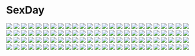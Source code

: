 # SexDay
![](https://konachan.com/image/f5ce727ebce0dd3de4a5e33955e5948d/Konachan.com%20-%2065629%20akiyama_mio%20christmas%20hat%20k-on%21%20santa_costume%20santa_hat.jpg)
![](https://konachan.com/jpeg/35e37d3b918b64c2a65fc52547dc5640/Konachan.com%20-%20181754%2035_%28pixiv%29%20all_male%20animal%20bird%20black_hair%20book%20cat%20drink%20flowers%20glasses%20hat%20jpeg_artifacts%20male%20monochrome%20short_hair%20suit%20tie%20white.jpg)
![](https://konachan.com/jpeg/6c120a1db0d6d962def5c34851b54b6b/Konachan.com%20-%2016727%20all_male%20christmas%20hat%20male%20rooftop%20santa_claus%20santa_costume%20santa_hat.jpg)
![](https://konachan.com/image/41c0c625ee3419e29d17d359cc433f88/Konachan.com%20-%2036584%20ayase_fuuka%20panties%20underwear%20yotsubato%21.jpg)
![](https://konachan.com/image/09f4b54db37050fe650303f2ecf00d47/Konachan.com%20-%2098772%20aircraft%20black_eyes%20book%20brown_eyes%20long_hair%20monono%20original%20pink_hair%20pixiv_fantasia%20short_hair%20signed.jpg)
![](https://konachan.com/jpeg/a9b96df50722348f180aae20e4b524cb/Konachan.com%20-%20300485%20animal_ears%20ass%20blush%20breasts%20bunny_ears%20bunnygirl%20cameltoe%20feng_mouren%20garter%20heart%20leotard%20long_hair%20pantyhose%20purple_hair%20red_eyes%20tail.jpg)
![](https://konachan.com/image/825bf317eb0593dba593ab973bf09f36/Konachan.com%20-%20233620%20clouds%20dress%20gray_hair%20hat%20petals%20red_eyes%20remilia_scarlet%20ryosios%20short_hair%20sky%20spear%20touhou%20vampire%20weapon%20wings.jpg)
![](https://konachan.com/image/56013537d0a8c1b7dc6285142b3561c9/Konachan.com%20-%20262539%20aqua_eyes%20ass%20bed%20blue_hair%20blush%20bra%20breasts%20huyumitsu%20nipples%20original%20panties%20short_hair%20underwear.jpg)
![](https://konachan.com/jpeg/8600ce98cad506c12d06f98e59e59aa2/Konachan.com%20-%20260178%20breasts%20brown_hair%20dress%20fate_grand_order%20fate_%28series%29%20nipples%20osakabehime%20panties%20purple_eyes%20spread_legs%20tagme_%28artist%29%20uncensored%20underwear.jpg)
![](https://konachan.com/image/a6046c09414f31aac19f9e81691f4aaa/Konachan.com%20-%20154531%20jpeg_artifacts%20kougami_shinya%20psycho-pass%20tsunemori_akane%20weapon.jpg)
![](https://konachan.com/jpeg/d45a5471dd6342b657ca590b5b293564/Konachan.com%20-%20167901%20blush%20fingering%20game_cg%20katsuragi_ria%20marmalade%20masturbation%20navel%20nipples%20pajamas%20panties%20purple_eyes%20red_hair%20short_hair%20underwear%20wet.jpg)
![](https://konachan.com/jpeg/90b5ade97ea9af3a30d8938dfacca892/Konachan.com%20-%20283003%202girls%20blush%20cape%20close%20fang%20flat_chest%20gloves%20gradient%20green_eyes%20hat%20heart%20long_hair%20necklace%20purple_eyes%20red_hair%20short_hair%20wand%20witch_hat.jpg)
![](https://konachan.com/image/1cde4e8582517898bfe8f9c36de8e056/Konachan.com%20-%2014457%2095%20anthropomorphism%20os-tan%20windows.jpg)
![](https://konachan.com/image/262918dfcb45d8454030995f7b676a87/Konachan.com%20-%20267542%202girls%20aqua_eyes%20blonde_hair%20braids%20dark_skin%20dress%20elbow_gloves%20flowers%20gloves%20green_eyes%20headdress%20long_hair%20necklace%20original%20pink_hair%20ponytail.jpg)
![](https://konachan.com/image/b4af0183b1f124c97768b759d72ae654/Konachan.com%20-%2059579%20aliasing%20kagamine_len%20kagamine_rin%20male%20ryou_%28fallxalice%29%20vocaloid.jpg)
![](https://konachan.com/jpeg/7cec4067ce5c3db282c6691a163b965e/Konachan.com%20-%20277626%202girls%20asou_fumi%20barefoot%20baseson%20bed%20blush%20breasts%20brown_eyes%20censored%20game_cg%20kimihane%20long_hair%20mtu%20navel%20nipples%20nude%20pussy%20twintails%20yuri.jpg)
![](https://konachan.com/jpeg/902c7f2644f33d7323462760bbfb0e26/Konachan.com%20-%20283126%20fusui%20male%20night%20original%20scenic%20sky%20stairs%20stars%20tree.jpg)
![](https://konachan.com/jpeg/3969ce977fa7eb7ba8f52865fabff57a/Konachan.com%20-%2041703%20all_male%20gokudera_hayato%20japanese_clothes%20katekyou_hitman_reborn%20kimono%20male.jpg)
![](https://konachan.com/image/7734cda43c394a6625f0db3e2221781f/Konachan.com%20-%2032220%20sayonara_zetsubou_sensei%20tsunetsuki_matoi.jpg)
![](https://konachan.com/image/80436c85055aa3158d1499de9bcd2a2e/Konachan.com%20-%20239435%20aqua_eyes%20bandage%20black_hair%20blonde_hair%20brown_eyes%20brown_hair%20dark_skin%20food%20glasses%20long_hair%20male%20naruto%20short_hair%20uchiha_sarada%20uzumaki_naruto.jpg)
![](https://konachan.com/jpeg/9dbd63600188b4499d2491d673c3e6b0/Konachan.com%20-%20278456%20brown_hair%20computer%20graffiti%20gray_eyes%20long_hair%20mask%20original%20pantyhose%20phone%20ponytail%20soranagi_yuki.jpg)
![](https://konachan.com/image/492beaf9a7795c92ff2e17e3b1bd1fbb/Konachan.com%20-%20268181%20building%20clouds%20grass%20jpeg_artifacts%20moon%20nobody%20original%20ruins%20scenic%20sky%20tokyogenso%20tree%20watermark.jpg)
![](https://konachan.com/jpeg/dc4d0fe6d9a5aa4543d5ec83b1f7d21b/Konachan.com%20-%20108745%20breasts%20brown_hair%20censored%20fault%20game_cg%20japanese_clothes%20nipples%20penis%20pussy%20saeki_ai%20sex%20taka_tony%20yukata.jpg)
![](https://konachan.com/jpeg/377dcd72b6c301e2c297128ee433e2c6/Konachan.com%20-%2070059%20alicia_infans%20blue_hair%20green_eyes%20magus_tale%20school_uniform%20skirt%20tenmaso%20whirlpool.jpg)
![](https://konachan.com/jpeg/c94dd2ef39657c61bd6daa4c211d77d0/Konachan.com%20-%20305348%20animal_ears%20ass%20blush%20bow%20cameltoe%20catgirl%20fang%20green_eyes%20karyl%20kuavera%20long_hair%20panties%20princess_connect%21%20tail%20twintails%20underwear.jpg)
![](https://konachan.com/image/2da30d075c800334ff659051e8e1c57a/Konachan.com%20-%2029415%202girls%20animal_ears%20blonde_hair%20blue_eyes%20blush%20catgirl%20headphones%20hug%20long_hair%20short_hair%20shoujo_ai%20sideboob%20topless%20touhou%20underwear%20vector.jpg)
![](https://konachan.com/image/b75b10cb1e9688256e574a089e4efec2/Konachan.com%20-%20234055%20blindfold%20breasts%20building%20city%20dress%20elbow_gloves%20gloves%20gray_hair%20jpeg_artifacts%20nguyen_uy_vu%20petals%20robot%20short_hair%20sword%20thighhighs%20weapon.jpg)
![](https://konachan.com/image/aa76466427fab2588404b1d32cf1e41a/Konachan.com%20-%20194072%20blue_eyes%20brown_hair%20building%20city%20clouds%20hat%20headphones%20kyaro_%28kyaro54%29%20necklace%20original%20pantyhose%20scenic%20skirt%20sky.jpg)
![](https://konachan.com/jpeg/b8d5a1a59df77b7b0a2571e00cf03672/Konachan.com%20-%20222880%20emilia_%28re%3Azero%29%20misoni_comi%20re%3Azero_kara_hajimeru_isekai_seikatsu.jpg)
![](https://konachan.com/jpeg/bfa1c871f97adade68fabb361232a302/Konachan.com%20-%20213034%20bicolored_eyes%20blue_hair%20breasts%20cleavage%20hoodie%20horns%20io_%28pso2%29%20kurebayashi_noe%20phantasy_star%20phantasy_star_online%20short_hair%20tattoo%20white.jpg)
![](https://konachan.com/jpeg/04f6d7791697f92abac62951885ace6e/Konachan.com%20-%20214556%20blonde_hair%20blush%20fang%20food%20fooyuta%20granblue_fantasy%20loli%20long_hair%20pointed_ears%20shingeki_no_bahamut%20vampire%20vampy%20wings.jpg)
![](https://konachan.com/image/c0bc4a214a7bb386f3a1cb9d25a60166/Konachan.com%20-%209815%20butterfly%20enma_ai%20jigoku_shoujo.jpg)
![](https://konachan.com/jpeg/b3cb9166b6d57b093cfd98c9216daa90/Konachan.com%20-%20219394%20animal_ears%20black_hair%20blue_eyes%20ganesagi%20nanako_%28ganesagi%29%20original%20scarf%20tail%20zettai_ryouiki.jpg)
![](https://konachan.com/jpeg/1afa6854928d916234ba59a46160743f/Konachan.com%20-%20139263%20bikini%20blush%20breasts%20cleavage%20cropped%20erect_nipples%20kantoku%20pink_hair%20ponytail%20scan%20swim_ring%20swimsuit%20water.jpg)
![](https://konachan.com/jpeg/727b90545cdcb64f209a7da4a4bcc090/Konachan.com%20-%20281339%20black_hair%20blue_eyes%20blush%20breast_hold%20breasts%20censored%20choker%20dark_skin%20group%20janong%20long_hair%20navel%20nipples%20nude%20paizuri%20penis%20pussy%20sex%20twintails.jpg)
![](https://konachan.com/jpeg/cc5533000e0d6013139a3c669400bb56/Konachan.com%20-%20296820%202girls%20ancotaku%20bandaid%20brown_hair%20green%20hoodie%20long_hair%20original%20shorts%20socks%20twins%20twintails%20yellow_eyes.jpg)
![](https://konachan.com/image/d986c4645c352ff8338a0a87449022d5/Konachan.com%20-%20293318%20breast_hold%20emilia_%28re%3Azero%29%20long_hair%20mito_yoshihiro%20nipples%20nude%20onsen%20re%3Azero_kara_hajimeru_isekai_seikatsu%20towel%20water.jpg)
![](https://konachan.com/image/f81f0eaa650627750f1c6d0653d05aa8/Konachan.com%20-%2068479%20bath%20black_hair%20blush%20close%20long_hair%20tessou_tsuzuri%20to_aru_kagaku_no_railgun%20to_aru_majutsu_no_index%20vector%20wet%20yellow_eyes.jpg)
![](https://konachan.com/image/d859bf2ee226c1ea05607b31c9c84748/Konachan.com%20-%2047644%20bra%20breasts%20japanese_clothes%20miko%20nipples%20open_shirt%20panties%20striped_panties%20underwear%20yukirin.jpg)
![](https://konachan.com/jpeg/83ed265d82fa7bf4c85c3cdd69e98135/Konachan.com%20-%20178067%20blonde_hair%20breasts%20kinoshita_ichi%20leaves%20long_hair%20nipples%20original%20pointed_ears%20purple_eyes%20pussy%20third-party_edit%20uncensored%20underboob.jpg)
![](https://konachan.com/jpeg/34ece6e841a3faa8b92a41d049b30a53/Konachan.com%20-%20267414%202girls%20braids%20cat_smile%20catgirl%20headband%20long_hair%20myon%20red_hair%20short_hair%20skirt%20sleeping%20sword%20tail%20touhou%20twintails%20waifu2x%20weapon%20white_hair.jpg)
![](https://konachan.com/jpeg/b1910a917ba53852ffa89aa73fcf20ab/Konachan.com%20-%20270457%20breasts%20close%20game_cg%20mahou_shoujo_o_mucha_kucha_taoshitai%21%20maruto%20navel%20nipples%20no_bra%20toudou_ichigo%20wet.jpg)
![](https://konachan.com/image/ad39d6f0d8343cb7ceefa54981402172/Konachan.com%20-%2089093%20building%20hatsune_miku%20school_uniform%20stk%20vocaloid.jpg)
![](https://konachan.com/image/c152898c49616c96cd323713ac8dadfa/Konachan.com%20-%2014451%2098%20anthropomorphism%20os-tan%20windows.jpg)
![](https://konachan.com/image/fece2e739efe3d3b26c25cd20058fc71/Konachan.com%20-%2010247%20white_breath%20with_faint_hope.jpg)
![](https://konachan.com/image/0784b53c9a3f000dbda3c4970bfd6213/Konachan.com%20-%20112203%20akemi_homura%20amano_%28els573%29%20kaname_madoka%20kyuubee%20mahou_shoujo_madoka_magica%20miki_sayaka%20sakura_kyouko%20tomoe_mami.jpg)
![](https://konachan.com/image/c02d0c6c4270a00b3f2f25525a75ca53/Konachan.com%20-%20117041%20jpeg_artifacts%20mokyutan%20original.jpg)
![](https://konachan.com/image/b94f5cd8d0102d58f8bc4e8b0b81c265/Konachan.com%20-%2085802%20angel%20animal%20bird%20blonde_hair%20butterfly%20cake%20drink%20flowers%20food%20green_eyes%20original%20radu%20thighhighs%20wings.jpg)
![](https://konachan.com/image/e7368a2c2e7ee4445ef56d4ddfa9b34c/Konachan.com%20-%20183471%20black_hair%20breasts%20cleavage%20headdress%20long_hair%20panties%20petals%20ponytail%20pussy_juice%20red_eyes%20spread_legs%20thighhighs%20underwear%20windforcelan.jpg)
![](https://konachan.com/jpeg/3a228b3da247a6c1be7b322fb4aba5ed/Konachan.com%20-%2073166%20animal_ears%20catgirl%20guitar%20instrument%20k-on%21%20nakano_azusa%20school_uniform%20swimsuit.jpg)
![](https://konachan.com/jpeg/8cd0d4e7c05c374949a51384ffb92f14/Konachan.com%20-%20153201%20black_hair%20butterfly%20gray_eyes%20japanese_clothes%20kimono%20long_hair%20navel%20school_uniform%20short_hair%20sword%20tagme%20tie%20tiv%20torii%20tree%20weapon.jpg)
![](https://konachan.com/image/2c8e1b546c000f7de067ac3941e3a860/Konachan.com%20-%20213027%20animal%20bicolored_eyes%20bow%20breasts%20cat%20cleavage%20cropped%20gray_hair%20long_hair%20mihara_youzora%20original%20ribbons.jpg)
![](https://konachan.com/jpeg/46c0580c2cb2ae1c8ee1113248e4149d/Konachan.com%20-%2047899%20computer%20hatsune_miku%20izumi_konata%20lucky_star%20transparent%20vocaloid.jpg)
![](https://konachan.com/jpeg/8c6168d050cf017e54b84db69cffeea7/Konachan.com%20-%20150279%20food%20gray%20headphones%20long_hair%20original%20pocky%20red_hair%20sakura_hanpen%20scarf%20school_uniform%20skirt.jpg)
![](https://konachan.com/image/a1111031641629e57d7b3e2f33b2f8f9/Konachan.com%20-%2054011%20all_male%20katekyou_hitman_reborn%20leon%20male%20pajamas%20reborn%20sawada_tsunayoshi%20scan.jpg)
![](https://konachan.com/image/83792b0394ccf4db29461575f30678b6/Konachan.com%20-%20139069%20aquarion_evol%20crea_torosera%20garyljq.jpg)
![](https://konachan.com/image/90e673ac160c274c4844ad599841e69a/Konachan.com%20-%2029741%20fate_hollow_ataraxia%20fate_%28series%29%20fate_stay_night.jpg)
![](https://konachan.com/jpeg/0192be50d5737a8d1deaa30eaf661421/Konachan.com%20-%20225915%20animal_ears%20aqua_eyes%20fang%20foxgirl%20hyanna-natsu%20japanese_clothes%20long_hair%20multiple_tails%20original%20tail%20white_hair%20yukata.jpg)
![](https://konachan.com/jpeg/72f8228b08be71cb5e01c935c62ed1b0/Konachan.com%20-%20283983%202girls%20blush%20brown_hair%20cheerleader%20clouds%20long_hair%20minato_shachiko%20orange_eyes%20original%20ponytail%20purple_eyes%20shorts%20skirt%20sky%20thighhighs%20white_hair.jpg)
![](https://konachan.com/image/52a5ac65f9e01a08f5ee852e9ca53a14/Konachan.com%20-%20299739%20ass%20bodysuit%20dark_skin%20group%20hanshu%20leotard%20long_hair%20nude%20original%20techgirl%20thighhighs.jpg)
![](https://konachan.com/image/db6bcf8ac73f6e8607897b5e0800f83f/Konachan.com%20-%20263863%20black_hair%20blush%20breasts%20chinese_clothes%20chinese_dress%20edogawakid%20gokou_ruri%20long_hair%20petals%20purple_eyes%20reflection%20thighhighs%20undressing%20wristwear.jpg)
![](https://konachan.com/image/9acc3c22197e6186ab067f5179e36da2/Konachan.com%20-%20234311%20blush%20breasts%20headphones%20long_hair%20panties%20panty_pull%20pink_eyes%20pink_hair%20sonico%20super_sonico%20thighhighs%20tie%20uncensored%20underwear%20v-mag.jpg)
![](https://konachan.com/jpeg/85de9364313ae4ca109cfabc7da92f7d/Konachan.com%20-%2087603%20ass%20cum%20dress%20izayoi_sakuya%20pink_hair%20saigyouji_yuyuko%20sex%20shinryoku%20topless%20touhou%20uncensored.jpg)
![](https://konachan.com/image/d327c30b9d2ee2b0a3b0f70f069ff0ed/Konachan.com%20-%2026021%20angel%20arina_tanemura%20brown_eyes%20brown_hair%20dress%20kamikaze_kaitou_jeanne%20kusakabe_maron%20ribbons%20watermark%20wings.jpg)
![](https://konachan.com/jpeg/63ccab082b613ab6ec52fc3c1f3b3237/Konachan.com%20-%20260875%20blue_hair%20breasts%20dragon%40harry%20green_eyes%20headband%20kimono%20long_hair%20navel%20nipples%20no_bra%20nopan%20original%20pubic_hair%20pussy%20undressing%20white.jpg)
![](https://konachan.com/image/2ff92c5bd7568a476177f45f68535de8/Konachan.com%20-%2014365%20anthropomorphism%20me%20os-tan%20windows.jpg)
![](https://konachan.com/jpeg/5b6e1de3a15ab317c61a1b8b1ab111ea/Konachan.com%20-%20146030%20breasts%20censored%20cum%20itou_life%20nipples%20no_bra%20original%20panties%20penis%20purple_hair%20school_uniform%20short_hair%20striped_panties%20underwear.jpg)
![](https://konachan.com/image/cadea5c53e17a5a6b8f2a4e8e54be6ec/Konachan.com%20-%2028625%20bicolored_eyes%20censored%20chu_x_chu%20game_cg%20pointed_ears%20unisonshift.jpg)
![](https://konachan.com/image/57f3d2e971612139903f013dc5e5a082/Konachan.com%20-%2020716%20futakoi_alternative%20shirogane_sara%20shirogane_souju%20twins.jpg)
![](https://konachan.com/image/2978cdf0448ecc1909fdac82ae565738/Konachan.com%20-%2069013%20blue_eyes%20hiiragi_kagami%20hiiragi_tsukasa%20japanese_clothes%20long_hair%20lucky_star%20miko%20nyanmilla%20purple_hair%20short_hair%20twintails.jpg)
![](https://konachan.com/image/708b979516a65a4dc352c2f99e151bfa/Konachan.com%20-%2038963%20asahina_mikuru%20gym_uniform%20shirt_lift%20suzumiya_haruhi%20suzumiya_haruhi_no_yuutsu%20undressing.jpg)
![](https://konachan.com/jpeg/9a65726b9dc6c51d459c6c86a022e63e/Konachan.com%20-%20162411%20original%20yasai_seikatsu.jpg)
![](https://konachan.com/image/60deab6e8cecfba01d71437437d18824/Konachan.com%20-%2079422%20hatsune_miku%20miku_append%20twintails%20vocaloid.jpg)
![](https://konachan.com/jpeg/e2883f38cb8e8ee44377bdc6f9f6b59a/Konachan.com%20-%20185424%20bicolored_eyes%20blonde_hair%20bodysuit%20erect_nipples%20esperanza_%28wp%29%20long_hair%20mahou_shoujo_lyrical_nanoha%20ponytail%20skintight%20takamachi_vivio.jpg)
![](https://konachan.com/jpeg/ae1340becc2b9b325300bb36ece8c5b1/Konachan.com%20-%20194854%20boots%20gahata_meiji%20pink_eyes%20pink_hair%20shorts%20toudou_charo%20utau.jpg)
![](https://konachan.com/image/c592629206add74491e9ff124441aa14/Konachan.com%20-%20181662%20boat%20building%20grass%20lin%2B%20night%20original%20pixiv_fantasia%20sky%20stars.jpg)
![](https://konachan.com/jpeg/f910934a03710694a5c919bfcd65fa25/Konachan.com%20-%20261410%20blush%20candy%20food%20green_eyes%20kagamihara_nadeshiko%20kirby%20kirby_%28character%29%20long_hair%20pantyhose%20pink_hair%20pocky%20skirt%20tagme_%28artist%29%20tie%20white%20yuru_camp.jpg)
![](https://konachan.com/jpeg/90b0d0f1e234bd67dcf0fe665c5cedf3/Konachan.com%20-%20224801%20aoyama_midori%20cake%20food%20group%20hoto_cocoa%20hoto_mocha%20jouga_maya%20kafuu_chino%20kirima_sharo%20koi%20natsu_megumi%20scan%20tedeza_rize%20waitress%20wild_geese.jpg)
![](https://konachan.com/jpeg/3535bfd8e63186b26454b3bea530d3df/Konachan.com%20-%20280586%20alice_soft%20barefoot%20blush%20bondage%20breasts%20evenicle%20game_cg%20long_hair%20magic%20nipples%20nude%20tagme_%28character%29%20tattoo%20transparent%20white_hair%20yaegashi_nan.jpg)
![](https://konachan.com/image/76eef6835877df4e194b2eee995c42f4/Konachan.com%20-%20232636%20beach%20bikini%20blue_eyes%20breasts%20final_fantasy%20lightning_farron%20long_hair%20navel%20necklace%20nudtawut_thongmai%20pink_hair%20realistic%20swimsuit%20water.jpg)
![](https://konachan.com/image/6540fc313148d7a86024477ffa4a6e2d/Konachan.com%20-%2052319%20louise_fran%C3%A7oise_le_blanc_de_la_valli%C3%A8re%20zero_no_tsukaima.jpg)
![](https://konachan.com/image/ddb1ff3b82879df34272b50e4aedcf13/Konachan.com%20-%20200372%20blush%20brown_hair%20collar%20green_eyes%20idolmaster%20long_hair%20navel%20nipple_slip%20no_bra%20open_shirt%20panties%20panty_pull%20shibuya_rin%20skirt%20tie%20underwear.jpg)
![](https://konachan.com/image/4d3937ec37b531c507ce3f128ca5f655/Konachan.com%20-%20104039%20black_hair%20blue_hair%20boots%20building%20city%20gloves%20gun%20hat%20ikeda%20kneehighs%20long_hair%20pantyhose%20pink_hair%20ribbons%20spear%20sword%20thighhighs%20tomoe_mami%20weapon.jpg)
![](https://konachan.com/jpeg/444419118c428eb6e51d0243613be9fb/Konachan.com%20-%20189812%202girls%20ass%20bath%20fate_kaleid_liner_prisma_illya%20fate_%28series%29%20illyasviel_von_einzbern%20loli%20megami%20miyu_edelfelt%20nipples%20nude%20scan%20ushijima_nozomi%20wet.jpg)
![](https://konachan.com/image/298afda8a19a8e5cf4f3d8ba706b62bb/Konachan.com%20-%2038420%20school_swimsuit%20suzumiya_haruhi_no_yuutsu%20swimsuit%20tsuruya%20white.jpg)
![](https://konachan.com/image/3b389400f69a02c646eb4c020f461ea8/Konachan.com%20-%20237624%20aliasing%20ass%20barefoot%20beach%20bikini%20blue_hair%20blush%20breasts%20clouds%20long_hair%20navel%20pink_hair%20red_eyes%20sky%20swimsuit%20tree%20vaporform%20water%20watermark.jpg)
![](https://konachan.com/image/f362ab8b7899895f126a5ef3fa3692a5/Konachan.com%20-%2046199%20bikini%20kugimiya_madoka%20mahou_sensei_negima%20swimsuit.jpg)
![](https://konachan.com/jpeg/8d01387e4c64a5abcecd3ce311dc6ee0/Konachan.com%20-%20236799%20building%20city%20final_fantasy%20final_fantasy_xiv%20scenic%20square_enix%20water.jpg)
![](https://konachan.com/jpeg/fe8fc64054c75b4a9d608bfdd2f5b285/Konachan.com%20-%2032510%20all_male%20cowboy_bebop%20male%20silhouette%20spike_spiegel.jpg)
![](https://konachan.com/jpeg/8f26ee539ab1f804e3ef559435099f2d/Konachan.com%20-%20301332%20anus%20aqua_eyes%20beach%20blush%20bow%20breasts%20censored%20headband%20miazi%20nipples%20no_bra%20nopan%20orange_hair%20pecorine%20princess_connect%21%20pussy%20water%20wet%20wristwear.jpg)
![](https://konachan.com/jpeg/a975dca73d366306b83ee3bf5f7bdb90/Konachan.com%20-%20117026%20blonde_hair%20blue_eyes%20breast_grab%20breasts%20censored%20elcia_harvence%20game_cg%20nipples%20penis%20pussy%20school_uniform%20sex%20thighhighs%20wet%20yuuki_hagure.jpg)
![](https://konachan.com/image/96e843946f12f8f76b36253e76b1e889/Konachan.com%20-%2026592%20aozaki_aoko%20shingetsutan_tsukihime%20tohno_shiki.jpeg)
![](https://konachan.com/image/46a55e5e3a5e3c9e786bd32b5633cfe8/Konachan.com%20-%20155659%20alls%20aqua_eyes%20aqua_hair%20drink%20hatsune_miku%20headphones%20jpeg_artifacts%20long_hair%20navel%20sky%20tie%20twintails%20vocaloid.jpg)
![](https://konachan.com/jpeg/0bdeb4f1ef8423d6019a4100101ea8cb/Konachan.com%20-%2091096%20blonde_hair%20blush%20fokaccho%20isurugi_mio%20long_hair%20maid%20mm%21%20ribbons%20thighhighs.jpg)
![](https://konachan.com/image/759a124a6526bf053fa4c38d982d0046/Konachan.com%20-%2058620%20animal_ears%20ayakura_juu%20horo%20long_hair%20ookami_to_koushinryou%20orange_hair%20red_eyes%20wolfgirl.jpg)
![](https://konachan.com/jpeg/e34fec9b8729f680126ae641aaf22b33/Konachan.com%20-%2096877%20blonde_hair%20gun%20mahou_shoujo_madoka_magica%20shirai_sanjirou%20thighhighs%20tomoe_mami%20weapon%20yellow_eyes.jpg)
![](https://konachan.com/jpeg/301e8963daf01c2f08e6f51a3e736e32/Konachan.com%20-%20205563%20animal%20black_hair%20blue_eyes%20brown_hair%20cape%20clouds%20fairy%20group%20leafa%20lisbeth%20long_hair%20male%20pina%20ponytail%20red_hair%20sky%20sunset%20sword%20water%20weapon%20wings.jpg)
![](https://konachan.com/image/439a84263561cf0fa700421edd3b2f31/Konachan.com%20-%20219033%20black_eyes%20black_hair%20bow_%28weapon%29%20close%20guweiz%20headdress%20hoodie%20magic%20necklace%20original%20realistic%20tattoo%20watermark%20weapon.jpg)
![](https://konachan.com/image/bcc5eb5a8fc0acb0a1126ca8c428982e/Konachan.com%20-%2069339%20blue_eyes%20dress%20goth-loli%20lolita_fashion%20long_hair%20original%20pink_hair%20ribbons%20thighhighs.jpg)
![](https://konachan.com/image/571d59a0ce0e4ab037e28b7ad1620ade/Konachan.com%20-%20160203%202girls%20black_hair%20blonde_hair%20blue_eyes%20breasts%20cleavage%20mikazuki_yozora%20ooshima_miwa%20purple_eyes%20scan%20school_uniform%20skirt%20thighhighs.jpg)
